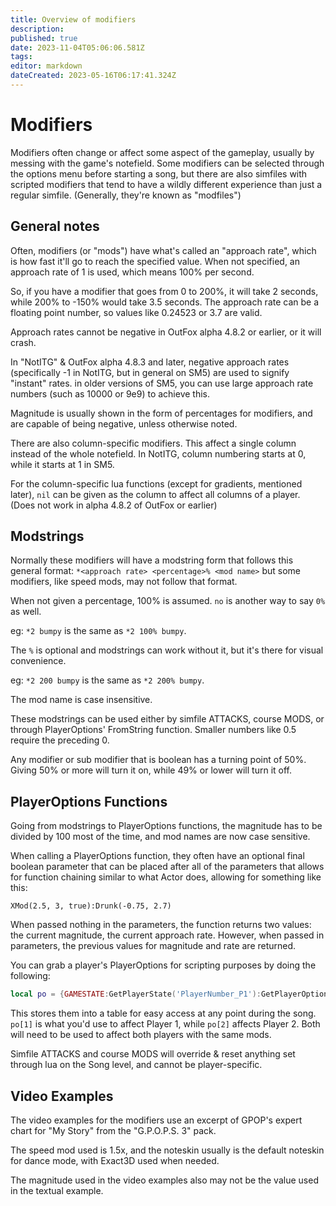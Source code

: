 ```yaml
---
title: Overview of modifiers
description: 
published: true
date: 2023-11-04T05:06:06.581Z
tags: 
editor: markdown
dateCreated: 2023-05-16T06:17:41.324Z
---
```


# Modifiers
Modifiers often change or affect some aspect of the gameplay, usually by messing with the game's notefield. Some modifiers can be selected through the options menu before starting a song, but there are also simfiles with scripted modifiers that tend to have a wildly different experience than just a regular simfile. (Generally, they're known as "modfiles")

## General notes
Often, modifiers (or "mods") have what's called an "approach rate", which is how fast it'll go to reach the specified value.
When not specified, an approach rate of 1 is used, which means 100% per second.

So, if you have a modifier that goes from 0 to 200%, it will take 2 seconds, while 200% to -150% would take 3.5 seconds.
The approach rate can be a floating point number, so values like 0.24523 or 3.7 are valid.

Approach rates cannot be negative in OutFox alpha 4.8.2 or earlier, or it will crash.

In "NotITG" & OutFox alpha 4.8.3 and later, negative approach rates (specifically -1 in NotITG, but in general on SM5) are used to signify "instant" rates. in older versions of SM5, you can use large approach rate numbers (such as 10000 or 9e9) to achieve this.

Magnitude is usually shown in the form of percentages for modifiers, and are capable of being negative, unless otherwise noted.

There are also column-specific modifiers. This affect a single column instead of the whole notefield. In NotITG, column numbering starts at 0, while it starts at 1 in SM5.

For the column-specific lua functions (except for gradients, mentioned later), `nil` can be given as the column to affect all columns of a player. (Does not work in alpha 4.8.2 of OutFox or earlier)

## Modstrings
Normally these modifiers will have a modstring form that follows this general format: `*<approach rate> <percentage>% <mod name>` but some modifiers, like speed mods, may not follow that format.

When not given a percentage, 100% is assumed. `no` is another way to say `0%` as well.

eg: `*2 bumpy` is the same as `*2 100% bumpy`.

The `%` is optional and modstrings can work without it, but it's there for visual convenience.

eg: `*2 200 bumpy` is the same as `*2 200% bumpy`.

The mod name is case insensitive.

These modstrings can be used either by simfile ATTACKS, course MODS, or through PlayerOptions' FromString function.
Smaller numbers like 0.5 require the preceding 0.

Any modifier or sub modifier that is boolean has a turning point of 50%. Giving 50% or more will turn it on, while 49% or lower will turn it off.

## PlayerOptions Functions
Going from modstrings to PlayerOptions functions, the magnitude has to be divided by 100 most of the time, and mod names are now case sensitive.

When calling a PlayerOptions function, they often have an optional final boolean parameter that can be placed after all of the parameters that allows for function chaining similar to what Actor does, allowing for something like this:

`XMod(2.5, 3, true):Drunk(-0.75, 2.7)`

When passed nothing in the parameters, the function returns two values: the current magnitude, the current approach rate.
However, when passed in parameters, the previous values for magnitude and rate are returned.

You can grab a player's PlayerOptions for scripting purposes by doing the following:
```Lua
local po = {GAMESTATE:GetPlayerState('PlayerNumber_P1'):GetPlayerOptions('ModsLevel_Song'),GAMESTATE:GetPlayerState('PlayerNumber_P2'):GetPlayerOptions('ModsLevel_Song')}
```

This stores them into a table for easy access at any point during the song. `po[1]` is what you'd use to affect Player 1, while `po[2]` affects Player 2. Both will need to be used to affect both players with the same mods.

Simfile ATTACKS and course MODS will override & reset anything set through lua on the Song level, and cannot be player-specific.

## Video Examples
The video examples for the modifiers use an excerpt of GPOP's expert chart for "My Story" from the "G.P.O.P.S. 3" pack.

The speed mod used is 1.5x, and the noteskin usually is the default noteskin for dance mode, with Exact3D used when needed.

The magnitude used in the video examples also may not be the value used in the textual example.
